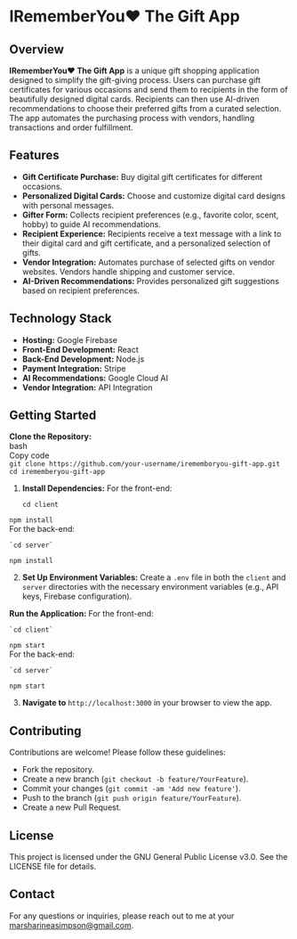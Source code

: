 # **IRememberYou♥ The Gift App**

## **Overview**

**IRememberYou♥ The Gift App** is a unique gift shopping application designed to simplify the gift-giving process. Users can purchase gift certificates for various occasions and send them to recipients in the form of beautifully designed digital cards. Recipients can then use AI-driven recommendations to choose their preferred gifts from a curated selection. The app automates the purchasing process with vendors, handling transactions and order fulfillment.

## **Features**

* **Gift Certificate Purchase:** Buy digital gift certificates for different occasions.  
* **Personalized Digital Cards:** Choose and customize digital card designs with personal messages.  
* **Gifter Form:** Collects recipient preferences (e.g., favorite color, scent, hobby) to guide AI recommendations.  
* **Recipient Experience:** Recipients receive a text message with a link to their digital card and gift certificate, and a personalized selection of gifts.  
* **Vendor Integration:** Automates purchase of selected gifts on vendor websites. Vendors handle shipping and customer service.  
* **AI-Driven Recommendations:** Provides personalized gift suggestions based on recipient preferences.

## **Technology Stack**

* **Hosting:** Google Firebase  
* **Front-End Development:** React  
* **Back-End Development:** Node.js  
* **Payment Integration:** Stripe  
* **AI Recommendations:** Google Cloud AI  
* **Vendor Integration:** API Integration

## **Getting Started**

**Clone the Repository:**  
bash  
Copy code  
`git clone https://github.com/your-username/irememboryou-gift-app.git`  
`cd irememberyou-gift-app`

1. **Install Dependencies:** For the front-end:

   `cd client`

`npm install`  
For the back-end:  
	  
	`cd server`  
`npm install`

2. **Set Up Environment Variables:** Create a `.env` file in both the `client` and `server` directories with the necessary environment variables (e.g., API keys, Firebase configuration).

**Run the Application:** For the front-end:

	`cd client`  
`npm start`  
For the back-end:

	`cd server`  
`npm start`

3. **Navigate to** `http://localhost:3000` in your browser to view the app.

## **Contributing**

Contributions are welcome\! Please follow these guidelines:

* Fork the repository.  
* Create a new branch (`git checkout -b feature/YourFeature`).  
* Commit your changes (`git commit -am 'Add new feature'`).  
* Push to the branch (`git push origin feature/YourFeature`).  
* Create a new Pull Request.

## **License**

This project is licensed under the GNU General Public License v3.0. See the LICENSE file for details.

## **Contact**

For any questions or inquiries, please reach out to me at your marsharineasimpson@gmail.com.

